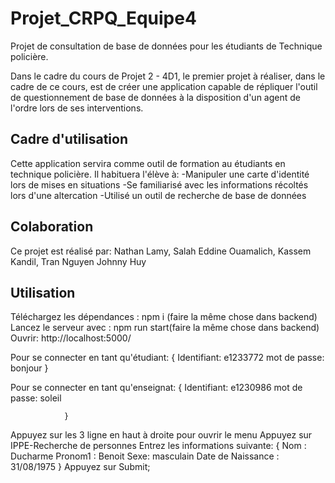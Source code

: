 # Projet_CRPQ_Equipe4

Projet de consultation de base de données pour les étudiants de Technique policière.

Dans le cadre du cours de Projet 2 - 4D1, le premier projet à réaliser, dans le cadre de ce cours, est de créer une application capable de répliquer l'outil de questionnement de base de données à la disposition d'un agent de l'ordre lors de ses interventions.

## Cadre d'utilisation
Cette application servira comme outil de formation au étudiants en technique policière. Il habituera l'élève à:
-Manipuler une carte d'identité lors de mises en situations
-Se familiarisé avec les informations récoltés lors d'une altercation
-Utilisé un outil de recherche de base de données 

## Colaboration
Ce projet est réalisé par: Nathan Lamy, Salah Eddine Ouamalich, Kassem Kandil, Tran Nguyen Johnny Huy

## Utilisation
Téléchargez les dépendances : npm i (faire la même chose dans backend)
Lancez le serveur avec : npm run start(faire la même chose dans backend)
Ouvrir: http://localhost:5000/

Pour se connecter en tant qu'étudiant: 
                {
                    Identifiant: e1233772
                    mot de passe: bonjour
                }

Pour se connecter en tant qu'enseignat: 
                {
                    Identifiant: e1230986
                    mot de passe: soleil

                }

Appuyez sur les 3 ligne en haut à droite pour ouvrir le menu
Appuyez sur IPPE-Recherche de personnes
Entrez les informations suivante: 
                {
                    Nom : Ducharme
                    Pronom1 : Benoit
                    Sexe: masculain
                    Date de Naissance : 31/08/1975
                }
Appuyez sur Submit;

